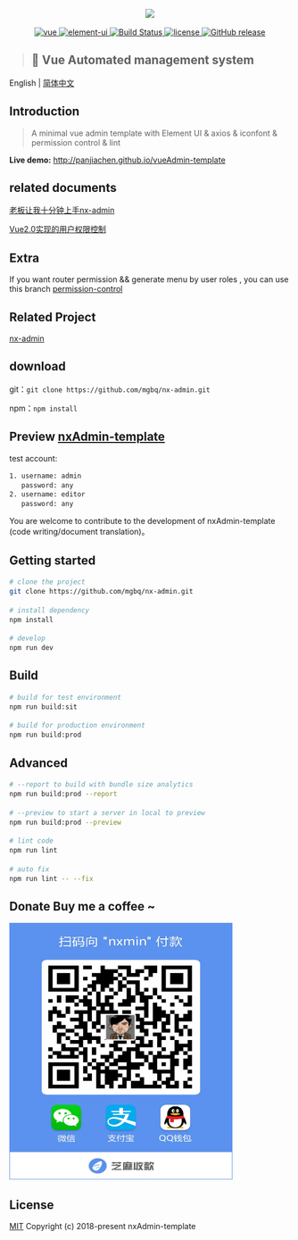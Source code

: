 <p align="center">
  <img  src="https://github.com/mgbq/nx-admin/blob/master/src/assets/img/home/logo.png">
</p>

<p align="center">
  <a href="https://github.com/vuejs/vue">
    <img src="https://img.shields.io/badge/vue-2.5.10-brightgreen.svg" alt="vue">
  </a>
  <a href="https://github.com/ElemeFE/element">
    <img src="https://img.shields.io/badge/element--ui-2.3.2-brightgreen.svg" alt="element-ui">
  </a>
   <a href="https://travis-ci.org/mgbq/nx-admin" rel="nofollow">
    <img src="https://travis-ci.org/mgbq/nx-admin.svg?branch=master" alt="Build Status">
  </a>
    <a href="https://github.com/mgbq/nx-admin/blob/master/LICENSE">
    <img src="https://img.shields.io/github/license/mgbq/nx-admin.svg" alt="license">
  </a>
  <a href="https://github.com/mgbq/nx-admin/releases">
    <img src="https://img.shields.io/badge/release-1.2-blue.svg" alt="GitHub release">
  </a>
  
  > ## :gem: Vue Automated management system
</p>

English | [简体中文](./README.md)

## Introduction

> A minimal vue admin template with Element UI & axios & iconfont & permission control & lint

**Live demo:** http://panjiachen.github.io/vueAdmin-template


 ## related documents
[老板让我十分钟上手nx-admin](https://juejin.im/post/5b43226c51882519ad616c2a)

[Vue2.0实现的用户权限控制](http://blog.csdn.net/qq_32340877/article/details/79416344)


## Extra
If you want router permission && generate menu by user roles , you can use this branch [permission-control](https://github.com/mgbq/nx-admin/releases/tag/v1.0.0)

## Related Project
 [nx-admin](https://github.com/mgbq/nx-admin)


## download

git：`git clone https://github.com/mgbq/nx-admin.git`

npm：`npm install`


## Preview [nxAdmin-template](https://mgbq.github.io/nxAdmin-template/#/login)

test account:

``` bash
1. username: admin
   password: any
2. username: editor
   password: any
```




You are welcome to contribute to the development of nxAdmin-template (code writing/document translation)。


## Getting started

```bash
# clone the project
git clone https://github.com/mgbq/nx-admin.git

# install dependency
npm install

# develop
npm run dev
```


## Build
```bash
# build for test environment
npm run build:sit

# build for production environment
npm run build:prod
```

## Advanced
```bash
# --report to build with bundle size analytics
npm run build:prod --report

# --preview to start a server in local to preview
npm run build:prod --preview

# lint code
npm run lint

# auto fix
npm run lint -- --fix
```
## Donate Buy me a coffee ~
<img src="./github/二维码.jpg" width="400px" height="460px" alt="捐赠扫一扫">

## License

[MIT](https://github.com/mgbq/nx-admin/blob/master/LICENSE)
Copyright (c) 2018-present nxAdmin-template
